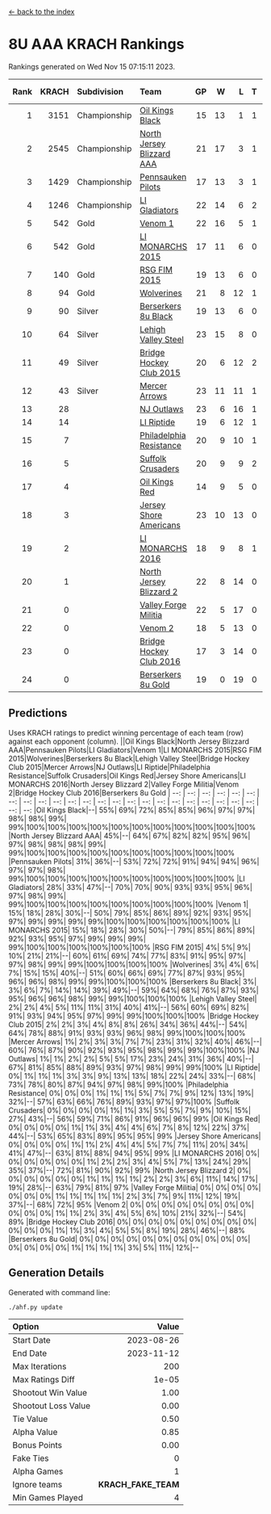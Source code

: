 [<- back to the index](readme.md)
# 8U AAA KRACH Rankings
Rankings generated on Wed Nov 15 07:15:11 2023.

Rank|KRACH|Subdivision|Team|GP|W|L|T|OTW|OTL|SoS|Exp Wins|Win Diff
---:|---:|:---|:---|---:|---:|---:|---:|---:|---:|---:|---:|---:
1|3151|Championship|[Oil Kings Black](https://gamesheetstats.com/seasons/3659/teams/140206/schedule)|15|13|1|1|1|0|469|14.3|-0.0
2|2545|Championship|[North Jersey Blizzard AAA](https://gamesheetstats.com/seasons/3659/teams/140205/schedule)|21|17|3|1|0|0|645|18.3|-0.0
3|1429|Championship|[Pennsauken Pilots](https://gamesheetstats.com/seasons/3659/teams/140208/schedule)|17|13|3|1|0|0|570|14.3|-0.0
4|1246|Championship|[LI Gladiators](https://gamesheetstats.com/seasons/3659/teams/140201/schedule)|22|14|6|2|0|0|1068|15.8|-0.0
5|542|Gold|[Venom 1](https://gamesheetstats.com/seasons/3659/teams/140213/schedule)|22|16|5|1|1|1|570|17.3|-0.0
6|542|Gold|[LI MONARCHS 2015](https://gamesheetstats.com/seasons/3659/teams/140198/schedule)|17|11|6|0|0|0|741|11.8|-0.0
7|140|Gold|[RSG FIM 2015](https://gamesheetstats.com/seasons/3659/teams/140210/schedule)|19|13|6|0|0|1|401|13.8|-0.0
8|94|Gold|[Wolverines](https://gamesheetstats.com/seasons/3659/teams/140215/schedule)|21|8|12|1|0|0|996|9.3|-0.0
9|90|Silver|[Berserkers 8u Black](https://gamesheetstats.com/seasons/3659/teams/140192/schedule)|19|13|6|0|0|0|146|13.9|0.0
10|64|Silver|[Lehigh Valley Steel](https://gamesheetstats.com/seasons/3659/teams/140197/schedule)|23|15|8|0|1|0|329|15.8|-0.0
11|49|Silver|[Bridge Hockey Club 2015](https://gamesheetstats.com/seasons/3659/teams/140194/schedule)|20|6|12|2|0|2|561|7.8|-0.0
12|43|Silver|[Mercer Arrows](https://gamesheetstats.com/seasons/3659/teams/140202/schedule)|23|11|11|1|2|0|330|12.4|0.0
13|28||[NJ Outlaws](https://gamesheetstats.com/seasons/3659/teams/140203/schedule)|23|6|16|1|1|2|760|7.4|0.0
14|14||[LI Riptide](https://gamesheetstats.com/seasons/3659/teams/140200/schedule)|19|6|12|1|0|0|639|7.4|0.0
15|7||[Philadelphia Resistance](https://gamesheetstats.com/seasons/3659/teams/140209/schedule)|20|9|10|1|0|0|74|10.4|0.0
16|5||[Suffolk Crusaders](https://gamesheetstats.com/seasons/3659/teams/140211/schedule)|20|9|9|2|0|0|87|10.9|0.0
17|4||[Oil Kings Red](https://gamesheetstats.com/seasons/3659/teams/140207/schedule)|14|9|5|0|0|0|14|9.9|0.0
18|3||[Jersey Shore Americans](https://gamesheetstats.com/seasons/3659/teams/140196/schedule)|23|10|13|0|0|0|105|10.9|0.0
19|2||[LI MONARCHS 2016](https://gamesheetstats.com/seasons/3659/teams/140199/schedule)|18|9|8|1|1|0|14|10.4|0.0
20|1||[North Jersey Blizzard 2](https://gamesheetstats.com/seasons/3659/teams/140204/schedule)|22|8|14|0|1|1|20|8.9|0.0
21|0||[Valley Forge Militia](https://gamesheetstats.com/seasons/3659/teams/140212/schedule)|22|5|17|0|0|1|128|5.9|0.0
22|0||[Venom 2](https://gamesheetstats.com/seasons/3659/teams/140214/schedule)|18|5|13|0|0|0|5|5.9|0.0
23|0||[Bridge Hockey Club 2016](https://gamesheetstats.com/seasons/3659/teams/140195/schedule)|17|3|14|0|0|0|10|3.9|0.0
24|0||[Berserkers 8u Gold](https://gamesheetstats.com/seasons/3659/teams/140193/schedule)|19|0|19|0|0|0|9|0.9|0.0

## Predictions
Uses KRACH ratings to predict winning percentage of each team (row) against each opponent (column).
||Oil Kings Black|North Jersey Blizzard AAA|Pennsauken Pilots|LI Gladiators|Venom 1|LI MONARCHS 2015|RSG FIM 2015|Wolverines|Berserkers 8u Black|Lehigh Valley Steel|Bridge Hockey Club 2015|Mercer Arrows|NJ Outlaws|LI Riptide|Philadelphia Resistance|Suffolk Crusaders|Oil Kings Red|Jersey Shore Americans|LI MONARCHS 2016|North Jersey Blizzard 2|Valley Forge Militia|Venom 2|Bridge Hockey Club 2016|Berserkers 8u Gold
| --: | --: | --: | --: | --: | --: | --: | --: | --: | --: | --: | --: | --: | --: | --: | --: | --: | --: | --: | --: | --: | --: | --: | --: | --: 
|Oil Kings Black|--| 55%| 69%| 72%| 85%| 85%| 96%| 97%| 97%| 98%| 98%| 99%| 99%|100%|100%|100%|100%|100%|100%|100%|100%|100%|100%|100%
|North Jersey Blizzard AAA| 45%|--| 64%| 67%| 82%| 82%| 95%| 96%| 97%| 98%| 98%| 98%| 99%| 99%|100%|100%|100%|100%|100%|100%|100%|100%|100%|100%
|Pennsauken Pilots| 31%| 36%|--| 53%| 72%| 72%| 91%| 94%| 94%| 96%| 97%| 97%| 98%| 99%|100%|100%|100%|100%|100%|100%|100%|100%|100%|100%
|LI Gladiators| 28%| 33%| 47%|--| 70%| 70%| 90%| 93%| 93%| 95%| 96%| 97%| 98%| 99%| 99%|100%|100%|100%|100%|100%|100%|100%|100%|100%
|Venom 1| 15%| 18%| 28%| 30%|--| 50%| 79%| 85%| 86%| 89%| 92%| 93%| 95%| 97%| 99%| 99%| 99%| 99%|100%|100%|100%|100%|100%|100%
|LI MONARCHS 2015| 15%| 18%| 28%| 30%| 50%|--| 79%| 85%| 86%| 89%| 92%| 93%| 95%| 97%| 99%| 99%| 99%| 99%|100%|100%|100%|100%|100%|100%
|RSG FIM 2015|  4%|  5%|  9%| 10%| 21%| 21%|--| 60%| 61%| 69%| 74%| 77%| 83%| 91%| 95%| 97%| 97%| 98%| 99%| 99%|100%|100%|100%|100%
|Wolverines|  3%|  4%|  6%|  7%| 15%| 15%| 40%|--| 51%| 60%| 66%| 69%| 77%| 87%| 93%| 95%| 96%| 96%| 98%| 99%| 99%|100%|100%|100%
|Berserkers 8u Black|  3%|  3%|  6%|  7%| 14%| 14%| 39%| 49%|--| 59%| 64%| 68%| 76%| 87%| 93%| 95%| 96%| 96%| 98%| 99%| 99%|100%|100%|100%
|Lehigh Valley Steel|  2%|  2%|  4%|  5%| 11%| 11%| 31%| 40%| 41%|--| 56%| 60%| 69%| 82%| 91%| 93%| 94%| 95%| 97%| 99%| 99%|100%|100%|100%
|Bridge Hockey Club 2015|  2%|  2%|  3%|  4%|  8%|  8%| 26%| 34%| 36%| 44%|--| 54%| 64%| 78%| 88%| 91%| 93%| 93%| 96%| 98%| 99%|100%|100%|100%
|Mercer Arrows|  1%|  2%|  3%|  3%|  7%|  7%| 23%| 31%| 32%| 40%| 46%|--| 60%| 76%| 87%| 90%| 92%| 93%| 95%| 98%| 99%| 99%|100%|100%
|NJ Outlaws|  1%|  1%|  2%|  2%|  5%|  5%| 17%| 23%| 24%| 31%| 36%| 40%|--| 67%| 81%| 85%| 88%| 89%| 93%| 97%| 98%| 99%| 99%|100%
|LI Riptide|  0%|  1%|  1%|  1%|  3%|  3%|  9%| 13%| 13%| 18%| 22%| 24%| 33%|--| 68%| 73%| 78%| 80%| 87%| 94%| 97%| 98%| 99%|100%
|Philadelphia Resistance|  0%|  0%|  0%|  1%|  1%|  1%|  5%|  7%|  7%|  9%| 12%| 13%| 19%| 32%|--| 57%| 63%| 66%| 76%| 89%| 93%| 97%| 97%|100%
|Suffolk Crusaders|  0%|  0%|  0%|  0%|  1%|  1%|  3%|  5%|  5%|  7%|  9%| 10%| 15%| 27%| 43%|--| 56%| 59%| 71%| 86%| 91%| 96%| 96%| 99%
|Oil Kings Red|  0%|  0%|  0%|  0%|  1%|  1%|  3%|  4%|  4%|  6%|  7%|  8%| 12%| 22%| 37%| 44%|--| 53%| 65%| 83%| 89%| 95%| 95%| 99%
|Jersey Shore Americans|  0%|  0%|  0%|  0%|  1%|  1%|  2%|  4%|  4%|  5%|  7%|  7%| 11%| 20%| 34%| 41%| 47%|--| 63%| 81%| 88%| 94%| 95%| 99%
|LI MONARCHS 2016|  0%|  0%|  0%|  0%|  0%|  0%|  1%|  2%|  2%|  3%|  4%|  5%|  7%| 13%| 24%| 29%| 35%| 37%|--| 72%| 81%| 90%| 92%| 99%
|North Jersey Blizzard 2|  0%|  0%|  0%|  0%|  0%|  0%|  1%|  1%|  1%|  1%|  2%|  2%|  3%|  6%| 11%| 14%| 17%| 19%| 28%|--| 63%| 79%| 81%| 97%
|Valley Forge Militia|  0%|  0%|  0%|  0%|  0%|  0%|  0%|  1%|  1%|  1%|  1%|  1%|  2%|  3%|  7%|  9%| 11%| 12%| 19%| 37%|--| 68%| 72%| 95%
|Venom 2|  0%|  0%|  0%|  0%|  0%|  0%|  0%|  0%|  0%|  0%|  0%|  1%|  1%|  2%|  3%|  4%|  5%|  6%| 10%| 21%| 32%|--| 54%| 89%
|Bridge Hockey Club 2016|  0%|  0%|  0%|  0%|  0%|  0%|  0%|  0%|  0%|  0%|  0%|  0%|  1%|  1%|  3%|  4%|  5%|  5%|  8%| 19%| 28%| 46%|--| 88%
|Berserkers 8u Gold|  0%|  0%|  0%|  0%|  0%|  0%|  0%|  0%|  0%|  0%|  0%|  0%|  0%|  0%|  0%|  1%|  1%|  1%|  1%|  3%|  5%| 11%| 12%|--

## Generation Details

Generated with command line:
```
./ahf.py update
```

| Option | Value |
| :----- | ----: |
| Start Date | 2023-08-26 |
| End Date | 2023-11-12 |
| Max Iterations | 200 |
| Max Ratings Diff | 1e-05 |
| Shootout Win Value | 1.00 |
| Shootout Loss Value | 0.00 |
| Tie Value | 0.50 |
| Alpha Value | 0.85 |
| Bonus Points | 0.00 |
| Fake Ties | 0 |
| Alpha Games | 1 |
| Ignore teams | __KRACH_FAKE_TEAM__ |
| Min Games Played | 4 |

